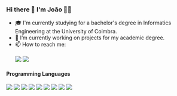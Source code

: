 ### Hi there 👋 I'm João 👨‍💻

- 🎓 I'm currently studying for a bachelor's degree in Informatics Engineering at the University of Coimbra.
- 🔭 I’m currently working on projects for my academic degree.
- 📫 How to reach me: <br /> <br />[![](https://img.shields.io/badge/-lopix23@gmail.com-333333?style=flat&logo=Gmail&logoColor=red&link=mailto:lopix23@gmail.com)](mailto:lopix23@gmail.com)  [![](https://img.shields.io/badge/LinkedIn-333333?style=flat&logo=linkedin&logoColor=blue)]()

#### Programming Languages

[![](https://img.shields.io/badge/-C-333333?style=flat&logo=C%2B%2B&logoColor=00599C)]()
[![](https://img.shields.io/badge/-C++-333333?style=flat&logo=C%2B%2B&logoColor=00599C)]()
[![](https://img.shields.io/badge/-Java-333333?style=flat&logo=Java&logoColor=c7620a)]()
[![](https://img.shields.io/badge/-Python-333333?style=flat&logo=Python&logoColor=c7c70a)]()
[![](https://img.shields.io/badge/-VisualBasic-333333?style=flat&logo=VisualStudio&logoColor=613c91)]()
[![](https://img.shields.io/badge/PostgresSQL-333333?style=flat&logo=postgresql&logoColor=2164c2)]()
[![](https://img.shields.io/badge/M-MatLab-333333?style=flat&logoColor=white)]()
[![](https://img.shields.io/badge/ASM-Assembly-333333?style=flat&logoColor=white)]()
[![](https://img.shields.io/badge/AHK-AutoHotkey-333333?style=flat&logoColor=white)]()
